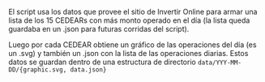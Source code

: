 
El script usa los datos que provee el sitio de Invertir Online para armar una lista de los 15 CEDEARs con más monto operado en el día (la lista queda guardaba en un .json para futuras corridas del script).

Luego por cada CEDEAR obtiene un gráfico de las operaciones del día (es un .svg) y también un .json con la lista de las operaciones diarias. Estos datos se guardan dentro de una estructura de directorio `data/YYY-MM-DD/{graphic.svg, data.json}`

